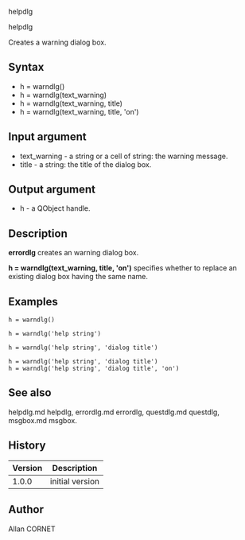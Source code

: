 



helpdlg


helpdlg

Creates a warning dialog box.

## Syntax

- h = warndlg()
- h = warndlg(text_warning)
- h = warndlg(text_warning, title)
- h = warndlg(text_warning, title, 'on')

## Input argument

 - text_warning - a string or a cell of string: the warning message.
 - title - a string: the title of the dialog box.

## Output argument

 - h - a QObject handle.

## Description


  <p><b>errordlg</b> creates an warning dialog box.</p>
  <p><b>h = warndlg(text_warning, title, 'on')</b> specifies whether to replace an existing dialog box having the same name.</p>


## Examples

```Nelson
h = warndlg()
```
```Nelson
h = warndlg('help string')
```
```Nelson
h = warndlg('help string', 'dialog title')
```
```Nelson
h = warndlg('help string', 'dialog title')
h = warndlg('help string', 'dialog title', 'on')
```

## See also

helpdlg.md helpdlg, errordlg.md errordlg, questdlg.md questdlg, msgbox.md msgbox.
## History

|Version|Description|
|------|------|
|1.0.0|initial version|


## Author

Allan CORNET




